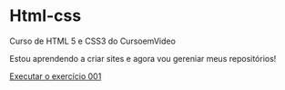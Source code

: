# Html-css
 Curso de HTML 5 e CSS3 do CursoemVideo

 Estou aprendendo a criar sites e agora vou gereniar meus repositórios!

 <a href="https://fartoman.github.io/Html-css/Exercicios/ex001/index.html">Executar o exercício 001</a>